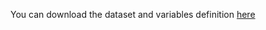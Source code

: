 You can download the dataset and variables definition [here](https://zindi.africa/competitions/data-science-nigeria-2019-challenge-1-insurance-prediction/data)
